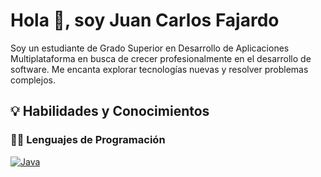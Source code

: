 # Hola 👋, soy Juan Carlos Fajardo

Soy un estudiante de Grado Superior en Desarrollo de Aplicaciones Multiplataforma en busca de crecer profesionalmente en el desarrollo de software. Me encanta explorar tecnologías nuevas y resolver problemas complejos.

## 💡 Habilidades y Conocimientos

### 🧑‍💻 Lenguajes de Programación
[![Java](https://img.shields.io/badge/Java-%23ED8B00.svg?logo=openjdk&logoColor=white)](#)

